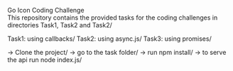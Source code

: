 Go Icon Coding Challenge\
This repository contains the provided tasks for the coding challenges in directories Task1, Task2 and Task2/

Task1: using callbacks/
Task2: using async.js/
Task3: using promises/

-> Clone the project/
-> go to the task folder/
-> run npm install/
-> to serve the api run node index.js/

